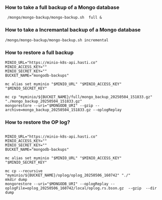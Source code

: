 
### How to take a full backup of a Mongo database
```
 /mongo/mongo-backup/mongo-backup.sh  full &   

```
### How to take a Incremantal  backup of a Mongo database

```
/mongo/mongo-backup/mongo-backup.sh incremental
```
### How to restore a full backup 
```
MINIO_URL="https://minio-k8s-api.hasti.co"
MINIO_ACCESS_KEY=""
MINIO_SECRET_KEY=""
BUCKET_NAME="mongodb-backups"

mc alias set myminio "$MINIO_URL" "$MINIO_ACCESS_KEY" "$MINIO_SECRET_KEY"

mc cp "myminio/${BUCKET_NAME}/full/mongo_backup_20250504_151833.gz" "./mongo_backup_20250504_151833.gz"
mongorestore --uri="$MONGODB_URI" --gzip --archive=mongo_backup_20250504_151833.gz --oplogReplay
```
### How to restore the OP log?

```

MINIO_URL="https://minio-k8s-api.hasti.co"
MINIO_ACCESS_KEY=""
MINIO_SECRET_KEY=""
BUCKET_NAME="mongodb-backups"

mc alias set myminio "$MINIO_URL" "$MINIO_ACCESS_KEY" "$MINIO_SECRET_KEY"

mc cp --recursive  "myminio/${BUCKET_NAME}/oplog/oplog_20250506_160742" "./"
mkdir dump
mongorestore --uri="$MONGODB_URI" --oplogReplay --oplogFile=oplog_20250506_160742/local/oplog.rs.bson.gz  --gzip  --dir dump

```
